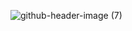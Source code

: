 ![github-header-image (7)](https://github.com/jamalvh/jamalvh/assets/113135025/b77026aa-b299-430e-b8ee-1f22c90f3527)
